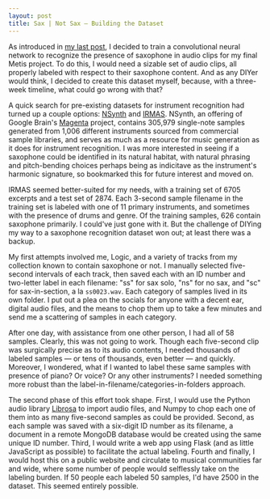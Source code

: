 ```yaml
---
layout: post
title: Sax | Not Sax — Building the Dataset
---
```


As introduced in [my last post](https://davidluther.github.io/proj-5-teaser/), I decided to train a convolutional neural network to recognize the presence of saxophone in audio clips for my final Metis project. To do this, I would need a sizable set of audio clips, all properly labeled with respect to their saxophone content. And as any DIYer would think, I decided to create this dataset myself, because, with a three-week timeline, what could go wrong with that?

A quick search for pre-existing datasets for instrument recognition had turned up a couple options: [NSynth](https://magenta.tensorflow.org/datasets/nsynth) and [IRMAS](https://www.upf.edu/web/mtg/irmas). NSynth, an offering of Google Brain's [Magenta](https://magenta.tensorflow.org/welcome-to-magenta) project, contains 305,979 single-note samples generated from 1,006 different instruments sourced from commercial sample libraries, and serves as much as a resource for music generation as it does for instrument recognition. I was more interested in seeing if a saxophone could be identified in its natural habitat, with natural phrasing and pitch-bending choices perhaps being as indicitave as the instrument's harmonic signature, so bookmarked this for future interest and moved on.

IRMAS seemed better-suited for my needs, with a training set of 6705 excerpts and a test set of 2874. Each 3-second sample filename in the training set is labeled with one of 11 primary instruments, and sometimes with the presence of drums and genre. Of the training samples, 626 contain saxophone primarily. I could've just gone with it. But the challenge of DIYing my way to a saxophone recognition dataset won out; at least there was a backup.

My first attempts involved me, Logic, and a variety of tracks from my collection known to contain saxophone or not. I manually selected five-second intervals of each track, then saved each with an ID number and two-letter label in each filename: "ss" for sax solo, "ns" for no sax, and "sc" for sax-in-section, a la `ss0023.wav`. Each category of samples lived in its own folder. I put out a plea on the socials for anyone with a decent ear, digital audio files, and the means to chop them up to take a few minutes and send me a scattering of samples in each category.

After one day, with assistance from one other person, I had all of 58 samples. Clearly, this was not going to work. Though each five-second clip was surgically precise as to its audio contents, I needed thousands of labeled samples — or tens of thousands, even better — and quickly. Moreover, I wondered, what if I wanted to label these same samples with presence of piano? Or voice? Or any other instruments? I needed something more robust than the label-in-filename/categories-in-folders approach.

The second phase of this effort took shape. First, I would use the Python audio library [Librosa](https://librosa.github.io/) to import audio files, and Numpy to chop each one of them into as many five-second samples as could be provided. Second, as each sample was saved with a six-digit ID number as its filename, a document in a remote MongoDB database would be created using the same unique ID number. Third, I would write a web app using Flask (and as little JavaScript as possible) to facilitate the actual labeling. Fourth and finally, I would host this on a public website and circulate to musical communities far and wide, where some number of people would selflessly take on the labeling burden. If 50 people each labeled 50 samples, I'd have 2500 in the dataset. This seemed entirely possible.

